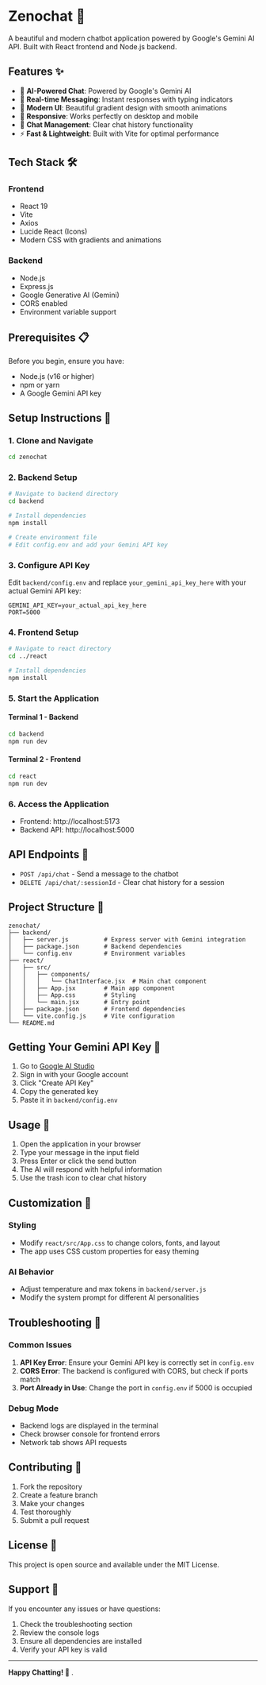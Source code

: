 # Zenochat 🤖

A beautiful and modern chatbot application powered by Google's Gemini AI API. Built with React frontend and Node.js backend.

## Features ✨

- 🤖 **AI-Powered Chat**: Powered by Google's Gemini AI
- 💬 **Real-time Messaging**: Instant responses with typing indicators
- 🎨 **Modern UI**: Beautiful gradient design with smooth animations
- 📱 **Responsive**: Works perfectly on desktop and mobile
- 🧹 **Chat Management**: Clear chat history functionality
- ⚡ **Fast & Lightweight**: Built with Vite for optimal performance

## Tech Stack 🛠️

### Frontend
- React 19
- Vite
- Axios
- Lucide React (Icons)
- Modern CSS with gradients and animations

### Backend
- Node.js
- Express.js
- Google Generative AI (Gemini)
- CORS enabled
- Environment variable support

## Prerequisites 📋

Before you begin, ensure you have:
- Node.js (v16 or higher)
- npm or yarn
- A Google Gemini API key

## Setup Instructions 🚀

### 1. Clone and Navigate
```bash
cd zenochat
```

### 2. Backend Setup
```bash
# Navigate to backend directory
cd backend

# Install dependencies
npm install

# Create environment file
# Edit config.env and add your Gemini API key
```

### 3. Configure API Key
Edit `backend/config.env` and replace `your_gemini_api_key_here` with your actual Gemini API key:
```
GEMINI_API_KEY=your_actual_api_key_here
PORT=5000
```

### 4. Frontend Setup
```bash
# Navigate to react directory
cd ../react

# Install dependencies
npm install
```

### 5. Start the Application

#### Terminal 1 - Backend
```bash
cd backend
npm run dev
```

#### Terminal 2 - Frontend
```bash
cd react
npm run dev
```

### 6. Access the Application
- Frontend: http://localhost:5173
- Backend API: http://localhost:5000

## API Endpoints 📡

- `POST /api/chat` - Send a message to the chatbot
- `DELETE /api/chat/:sessionId` - Clear chat history for a session

## Project Structure 📁

```
zenochat/
├── backend/
│   ├── server.js          # Express server with Gemini integration
│   ├── package.json       # Backend dependencies
│   └── config.env         # Environment variables
├── react/
│   ├── src/
│   │   ├── components/
│   │   │   └── ChatInterface.jsx  # Main chat component
│   │   ├── App.jsx        # Main app component
│   │   ├── App.css        # Styling
│   │   └── main.jsx       # Entry point
│   ├── package.json       # Frontend dependencies
│   └── vite.config.js     # Vite configuration
└── README.md
```

## Getting Your Gemini API Key 🔑

1. Go to [Google AI Studio](https://makersuite.google.com/app/apikey)
2. Sign in with your Google account
3. Click "Create API Key"
4. Copy the generated key
5. Paste it in `backend/config.env`

## Usage 💬

1. Open the application in your browser
2. Type your message in the input field
3. Press Enter or click the send button
4. The AI will respond with helpful information
5. Use the trash icon to clear chat history

## Customization 🎨

### Styling
- Modify `react/src/App.css` to change colors, fonts, and layout
- The app uses CSS custom properties for easy theming

### AI Behavior
- Adjust temperature and max tokens in `backend/server.js`
- Modify the system prompt for different AI personalities

## Troubleshooting 🔧

### Common Issues

1. **API Key Error**: Ensure your Gemini API key is correctly set in `config.env`
2. **CORS Error**: The backend is configured with CORS, but check if ports match
3. **Port Already in Use**: Change the port in `config.env` if 5000 is occupied

### Debug Mode
- Backend logs are displayed in the terminal
- Check browser console for frontend errors
- Network tab shows API requests

## Contributing 🤝

1. Fork the repository
2. Create a feature branch
3. Make your changes
4. Test thoroughly
5. Submit a pull request

## License 📄

This project is open source and available under the MIT License.

## Support 💪

If you encounter any issues or have questions:
1. Check the troubleshooting section
2. Review the console logs
3. Ensure all dependencies are installed
4. Verify your API key is valid

---

**Happy Chatting! 🎉** .